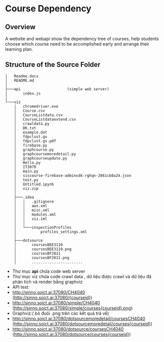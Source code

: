 # Course Dependency

## Overview

A website and webapi show the dependency tree of courses, help students choose which course need to be accomplished early and arrange their learning plan.

## Structure of the Source Folder

```dos
│   Readme.docx            
│   README.md
│
├───api                     (simple web server)
│       index.js                
│
└───viz                     
    │   chromedriver.exe
    │   Course.csv
    │   CourseListdata.csv
    │   CourseListdataextend.csv
    │   crawldata.py
    │   DK.txt
    │   example.dot
    │   fdpclust.gv
    │   fdpclust.gv.pdf
    │   firebase.py
    │   graphcourse.py
    │   graphcoursemoredetail.py
    │   graphcourseupdate.py
    │   Hello.py
    │   IT3070
    │   main.py
    │   siscourse-firebase-adminsdk-rghqn-2861cb8a24.json
    │   test.py
    │   Untitled.ipynb
    │   viz.zip
    │
    ├───.idea
    │   │   .gitignore
    │   │   aws.xml
    │   │   misc.xml
    │   │   modules.xml
    │   │   viz.iml
    │   │
    │   └───inspectionProfiles
    │           profiles_settings.xml
    │
    ├───dotsource
    │       coursesBEE3110
    │       coursesBEE3110.png
    │       coursesBF2011
    │       coursesBF2011.png
    │       .......................

```

* Thư mục **api** chứa code web server 
* Thư mục viz chứa code crawl data , dữ liệu được crawl và dữ liệu đã phân tích và render bằng graphviz
* API test:
* http://sinno.soict.ai:37080/CH4040 (http://sinno.soict.ai:37080/{courseid})
* http://sinno.soict.ai:37080/simple/CH4040 (http://sinno.soict.ai:37080/simple/courses{courseid}.png)
* Graphviz:( bỏ đuôi .png trên các kết quả trả về)
* http://sinno.soict.ai:37080/dotsourcemoredetail/coursesCH4040 (http://sinno.soict.ai:37080/dotsourcemoredetail/courses{courseid})
* http://sinno.soict.ai:37080/dotsource/coursesCH4040 (http://sinno.soict.ai:37080/dotsource/courses{courseid})
